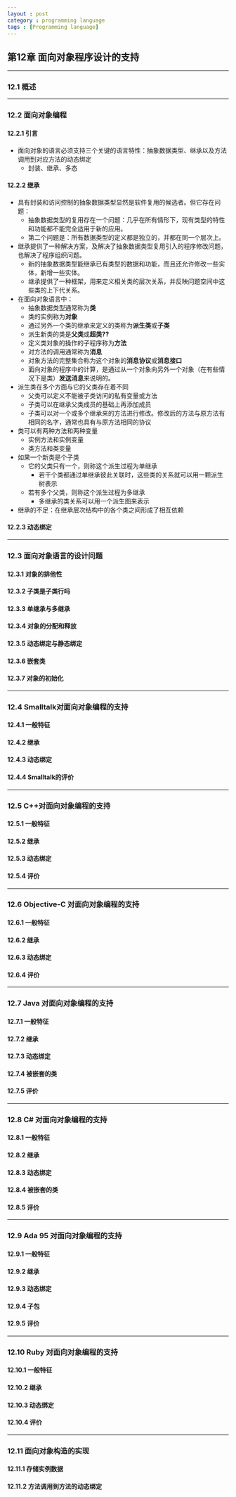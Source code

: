 ```yaml
---
layout : post
category : programming language
tags : [Programming language]
---
```


## 第12章 面向对象程序设计的支持

---

### 12.1 概述

---

### 12.2 面向对象编程

#### 12.2.1 引言

*  面向对象的语言必须支持三个关键的语言特性：抽象数据类型、继承以及方法调用到对应方法的动态绑定
	* 封装、继承、多态

#### 12.2.2 继承

* 具有封装和访问控制的抽象数据类型显然是软件复用的候选者。但它存在问题：
	*  抽象数据类型的复用存在一个问题：几乎在所有情形下，现有类型的特性和功能都不能完全适用于新的应用。
	*  第二个问题是：所有数据类型的定义都是独立的，并都在同一个层次上。
* 继承提供了一种解决方案，及解决了抽象数据类型复用引入的程序修改问题，也解决了程序组织问题。
	* 新的抽象数据类型能继承已有类型的数据和功能，而且还允许修改一些实体，新增一些实体。
	* 继承提供了一种框架，用来定义相关类的层次关系，并反映问题空间中这些类的上下代关系。 
* 在面向对象语言中：
	* 抽象数据类型通常称为**类**
	* 类的实例称为**对象**
	* 通过另外一个类的继承来定义的类称为**派生类**或**子类**
	* 派生新类的类是**父类**或**超类??**
	* 定义类对象的操作的子程序称为**方法**
	* 对方法的调用通常称为**消息**
	* 对象方法的完整集合称为这个对象的**消息协议**或**消息接口**
	* 面向对象的程序中的计算，是通过从一个对象向另外一个对象（在有些情况下是类）**发送消息**来说明的。 
*  派生类在多个方面与它的父类存在着不同
	* 父类可以定义不能被子类访问的私有变量或方法
	* 子类可以在继承父类成员的基础上再添加成员
	* 子类可以对一个或多个继承来的方法进行修改。修改后的方法与原方法有相同的名字，通常也具有与原方法相同的协议
*  类可以有两种方法和两种变量
	* 实例方法和实例变量
	* 类方法和类变量
*  如果一个新类是个子类
	* 它的父类只有一个，则称这个派生过程为单继承
		* 若干个类都通过单继承彼此关联时，这些类的关系就可以用一颗派生树表示
	* 若有多个父类，则称这个派生过程为多继承
		* 多继承的类关系可以用一个派生图来表示 
* 继承的不足：在继承层次结构中的各个类之间形成了相互依赖 

#### 12.2.3 动态绑定

---

### 12.3 面向对象语言的设计问题

#### 12.3.1 对象的排他性

#### 12.3.2 子类是子类行吗

#### 12.3.3 单继承与多继承

#### 12.3.4 对象的分配和释放

#### 12.3.5 动态绑定与静态绑定

#### 12.3.6 嵌套类

#### 12.3.7 对象的初始化

---

### 12.4 Smalltalk对面向对象编程的支持

#### 12.4.1 一般特征

#### 12.4.2 继承

#### 12.4.3 动态绑定

#### 12.4.4 Smalltalk的评价

---

### 12.5 C++对面向对象编程的支持

#### 12.5.1 一般特征

#### 12.5.2 继承

#### 12.5.3 动态绑定

#### 12.5.4 评价

---

### 12.6 Objective-C 对面向对象编程的支持

#### 12.6.1 一般特征

#### 12.6.2 继承

#### 12.6.3 动态绑定

#### 12.6.4 评价

---

### 12.7 Java 对面向对象编程的支持

#### 12.7.1 一般特征

#### 12.7.2 继承

#### 12.7.3 动态绑定

#### 12.7.4 被嵌套的类

#### 12.7.5 评价

---

### 12.8 C# 对面向对象编程的支持

#### 12.8.1 一般特征

#### 12.8.2 继承

#### 12.8.3 动态绑定

#### 12.8.4 被嵌套的类

#### 12.8.5 评价

---

### 12.9 Ada 95 对面向对象编程的支持

#### 12.9.1 一般特征

#### 12.9.2 继承

#### 12.9.3 动态绑定

#### 12.9.4 子包

#### 12.9.5 评价

---

### 12.10 Ruby 对面向对象编程的支持

#### 12.10.1 一般特征

#### 12.10.2 继承

#### 12.10.3 动态绑定

#### 12.10.4 评价

---

### 12.11 面向对象构造的实现

#### 12.11.1 存储实例数据

#### 12.11.2 方法调用到方法的动态绑定
